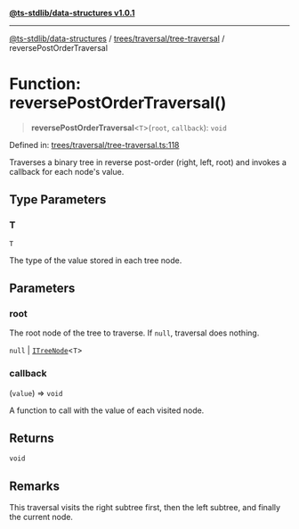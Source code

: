 [**@ts-stdlib/data-structures v1.0.1**](../../../../README.md)

***

[@ts-stdlib/data-structures](../../../../modules.md) / [trees/traversal/tree-traversal](../README.md) / reversePostOrderTraversal

# Function: reversePostOrderTraversal()

> **reversePostOrderTraversal**\<`T`\>(`root`, `callback`): `void`

Defined in: [trees/traversal/tree-traversal.ts:118](https://github.com/gabaudette/ts-stdlib/blob/94404285f4faf17348604cdfd50e84b4b9ee7b00/packages/data-structures/src/trees/traversal/tree-traversal.ts#L118)

Traverses a binary tree in reverse post-order (right, left, root) and invokes a callback for each node's value.

## Type Parameters

### T

`T`

The type of the value stored in each tree node.

## Parameters

### root

The root node of the tree to traverse. If `null`, traversal does nothing.

`null` | [`ITreeNode`](../../../tree-node/interfaces/ITreeNode.md)\<`T`\>

### callback

(`value`) => `void`

A function to call with the value of each visited node.

## Returns

`void`

## Remarks

This traversal visits the right subtree first, then the left subtree, and finally the current node.
